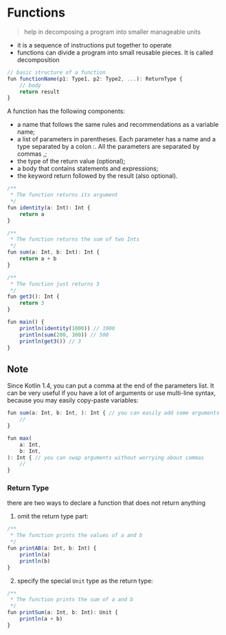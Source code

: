# Functions
> help in decomposing a program into smaller manageable units
- it is a sequence of instructions put together to operate
- functions can divide a program into small reusable pieces. It is called decomposition
```js
// basic structure of a function
fun functionName(p1: Type1, p2: Type2, ...): ReturnType {
    // body
    return result
}
```

A function has the following components:
- a name that follows the same rules and recommendations as a variable name;
- a list of parameters in parentheses. Each parameter has a name and a type separated by a colon :. All the parameters are separated by commas ,;
- the type of the return value (optional);
- a body that contains statements and expressions;
- the keyword return followed by the result (also optional).

```js
/**
 * The function returns its argument
 */
fun identity(a: Int): Int {
    return a
}

/**
 * The function returns the sum of two Ints
 */
fun sum(a: Int, b: Int): Int {
    return a + b
}

/**
 * The function just returns 3
 */
fun get3(): Int {
    return 3
}

fun main() {
    println(identity(1000)) // 1000
    println(sum(200, 300)) // 500    
    println(get3()) // 3
}
```

## Note
Since Kotlin 1.4, you can put a comma at the end of the parameters list. It can be very useful if you have a lot of arguments or use multi-line syntax, 
because you may easily copy-paste variables:
```js
fun sum(a: Int, b: Int, ): Int { // you can easily add some arguments
    // 
}

fun max(
    a: Int,
    b: Int,
): Int { // you can swap arguments without worrying about commas
    // 
}
```

### Return Type
there are two ways to declare a function that does not return anything
1. omit the return type part:
```js
/**
 * The function prints the values of a and b
 */
fun printAB(a: Int, b: Int) {
    println(a)
    println(b)
}
```

2. specify the special `Unit` type as the return type:
```js
/**
 * The function prints the sum of a and b
 */
fun printSum(a: Int, b: Int): Unit {
    println(a + b)
}
```
